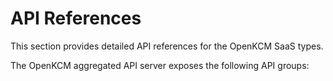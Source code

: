 # API References

This section provides detailed API references for the OpenKCM SaaS types. 

The OpenKCM aggregated API server exposes the following API groups:

